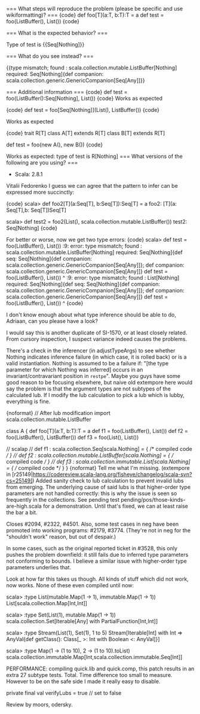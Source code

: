 === What steps will reproduce the problem (please be specific and use wikiformatting)? ===
{code}
def foo[T](a:T, b:T):T = a
def test = foo(ListBuffer(), List()) 
{code} 

=== What is the expected behavior? ===

Type of test is {{Seq[Nothing]}}

=== What do you see instead? ===

{{type mismatch;  found   : scala.collection.mutable.ListBuffer[Nothing]  required: Seq[Nothing]{def companion: scala.collection.generic.GenericCompanion[Seq[Any]]}}

=== Additional information ===
{code}
def test = foo(ListBuffer():Seq[Nothing], List()) 
{code}
Works as expected

{code}
def test = foo[Seq[Nothing]](List(), ListBuffer()) 
{code}

Works as expected

{code}
trait R[T]
class A[T] extends R[T]
class B[T] extends R[T]

def test = foo(new A(), new B()) 
{code}

Works as expected: type of test is R[Nothing]
=== What versions of the following are you using? ===
  - Scala: 2.8.1

Vitalii Fedorenko
I guess we can agree that the pattern to infer can be expressed more succinctly: 

{code}
scala> def foo2[T](a:Seq[T], b:Seq[T]):Seq[T] = a
foo2: [T](a: Seq[T],b: Seq[T])Seq[T]

scala> def test2 = foo2(List(), scala.collection.mutable.ListBuffer())
test2: Seq[Nothing]
{code}


For better or worse, now we get two type errors:
{code}
scala> def test = foo(ListBuffer(), List()) 
<console>:9: error: type mismatch;
 found   : scala.collection.mutable.ListBuffer[Nothing]
 required: Seq[Nothing]{def seq: Seq[Nothing]{def companion: scala.collection.generic.GenericCompanion[Seq[Any]]}; def companion: scala.collection.generic.GenericCompanion[Seq[Any]]}
       def test = foo(ListBuffer(), List()) 
                                ^
<console>:9: error: type mismatch;
 found   : List[Nothing]
 required: Seq[Nothing]{def seq: Seq[Nothing]{def companion: scala.collection.generic.GenericCompanion[Seq[Any]]}; def companion: scala.collection.generic.GenericCompanion[Seq[Any]]}
       def test = foo(ListBuffer(), List()) 
                                        ^
{code}

I don't know enough about what type inference should be able to do, Adriaan, can you please have a look?

I would say this is another duplicate of SI-1570, or at least closely related. From cursory inspection, I suspect variance indeed causes the problems. 

There's a check in the inferencer (in adjustTypeArgs) to see whether Nothing indicates inference failure (in which case, it is rolled back) or is a valid instantiation. Nothing is assumed to be a failure if: "[the type parameter for which Nothing was inferred] occurs in an invariant/contravariant position in `restpe`".
Maybe you guys have some good reason to be focusing elsewhere, but naive old extempore here would say the problem is that the argument types are not subtypes of the calculated lub.  If I modify the lub calculation to pick a lub which is lubby, everything is fine.

{noformat}
// After lub modification
import scala.collection.mutable.ListBuffer

class A {
  def foo[T](a:T, b:T):T = a
  def f1 = foo(ListBuffer(), List())
  def f2 = foo(ListBuffer(), ListBuffer())
  def f3 = foo(List(), List())
  
  // scalap
  // def f1 : scala.collection.Seq[scala.Nothing] = { /* compiled code */ }
  // def f2 : scala.collection.mutable.ListBuffer[scala.Nothing] = { /* compiled code */ }
  // def f3 : scala.collection.immutable.List[scala.Nothing] = { /* compiled code */ }
}
{noformat}
Tell me what I'm missing.
(extempore in [r25149|https://codereview.scala-lang.org/fisheye/changelog/scala-svn?cs=25149]) Added sanity check to lub calculation to prevent invalid lubs from
emerging. The underlying cause of said lubs is that higher-order
type parameters are not handled correctly: this is why the issue
is seen so frequently in the collections. See pending test
pending/pos/those-kinds-are-high.scala for a demonstration. Until that's
fixed, we can at least raise the bar a bit.

Closes #2094, #2322, #4501. Also, some test cases in neg have been
promoted into working programs: #2179, #3774. (They're not in neg for
the "shouldn't work" reason, but out of despair.)

In some cases, such as the original reported ticket in #3528, this
only pushes the problem downfield: it still fails due to inferred type
parameters not conforming to bounds. I believe a similar issue with
higher-order type parameters underlies that.

Look at how far this takes us though.  All kinds of stuff which
did not work, now works.  None of these even compiled until now:

  scala> :type List(mutable.Map(1 -> 1), immutable.Map(1 -> 1))
  List[scala.collection.Map[Int,Int]]

  scala> :type Set(List(1), mutable.Map(1 -> 1))
  scala.collection.Set[Iterable[Any] with PartialFunction[Int,Int]]

  scala> :type Stream(List(1), Set(1), 1 to 5)
  Stream[Iterable[Int] with Int => AnyVal{def getClass(): Class[_ >: Int with Boolean <: AnyVal]}]

  scala> :type Map(1 -> (1 to 10), 2 -> (1 to 10).toList)
  scala.collection.immutable.Map[Int,scala.collection.immutable.Seq[Int]]

PERFORMANCE: compiling quick.lib and quick.comp, this patch results in
an extra 27 subtype tests. Total. Time difference too small to measure.
However to be on the safe side I made it really easy to disable.

  private final val verifyLubs = true // set to false

Review by moors, odersky.
